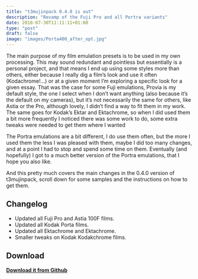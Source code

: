 ```yaml
---
title: "t3mujinpack 0.4.0 is out"
description: "Revamp of the Fuji Pro and all Portra variants"
date: 2018-07-30T11:11:11+01:00
type: "post"
draft: false
image: "images/Porta400_after_opt.jpg"
---
```


The main purpose of my film emulation presets is to be used in my own processing. This may sound redundant and pointless but essentially is a personal project, and that means I end up using some styles more than others, either because I really dig a film’s look and use it often (Kodachrome!…) or at a given moment I’m exploring a specific look for a given essay. That was the case for some Fuji emulations, Provia is my default style, the one I select when I don’t want anything (also because it’s the default on my cameras), but it’s not necessarily the same for others, like Astia or the Pro, although lovely, I didn’t find a way to fit them in my work. The same goes for Kodak’s Ektar and Ektachrome, so when I did used them a bit more frequently I noticed there was some work to do, some extra tweaks were needed to get them where I wanted

The Portra emulations are a bit different, I do use them often, but the more I used them the less I was pleased with them, maybe I did too many changes, and at a point I had to stop and spend some time on them. Eventually (and hopefully) I got to a much better version of the Portra emulations, that I hope you also like.

And this pretty much covers the main changes in the 0.4.0 version of t3mujinpack, scroll down for some samples and the instructions on how to get them.

 

## Changelog
- Updated all Fuji Pro and Astia 100F films.
- Updated all Kodak Porta films.
- Updated all Ektachrome and Ektachrome.
- Smaller tweaks on Kodak Kodakchrome films.

## Download
**[Download it from Github](https://github.com/t3mujin/t3mujinpack/releases/download/v0.4.0/t3mujinpack_0-4-0.zip)**